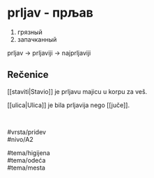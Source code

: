 # prljav - прљав

1. грязный  
2. запачканный

prljav → prljaviji → najprljaviji

## Rečenice

[[staviti|Stavio]] je prljavu majicu u korpu za veš.

[[ulica|Ulica]] je bila prljavija nego [[juče]].

<br>

#vrsta/pridev  
#nivo/A2  

#tema/higijena  
#tema/odeća  
#tema/mesta  
